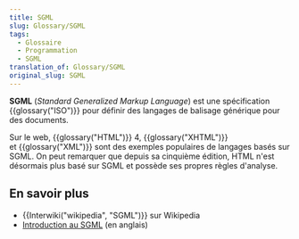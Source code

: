 ```yaml
---
title: SGML
slug: Glossary/SGML
tags:
  - Glossaire
  - Programmation
  - SGML
translation_of: Glossary/SGML
original_slug: SGML
---
```

<p><strong>SGML</strong> (<em>Standard Generalized Markup Language</em>) est une spécification {{glossary("ISO")}} pour définir des langages de balisage générique pour des documents.</p>

<p>Sur le web, {{glossary("HTML")}} 4, {{glossary("XHTML")}} et {{glossary("XML")}} sont des exemples populaires de langages basés sur SGML. On peut remarquer que depuis sa cinquième édition, HTML n'est désormais plus basé sur SGML et possède ses propres règles d'analyse.</p>

<h2 id="En_savoir_plus">En savoir plus</h2>

<ul>
 <li>{{Interwiki("wikipedia", "SGML")}} sur Wikipedia</li>
 <li><a href="http://isgmlug.org/">Introduction au SGML</a> (en anglais)</li>
</ul>
